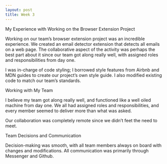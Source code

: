 ```yaml
---
layout: post
title: Week 3
---
```


My Experience with Working on the Browser Extension Project

Working on our team’s browser extension project was an incredible experience. We created an email detector extension that detects all emails on a web page. The collaborative aspect of the activity was perhaps the best part about it since our team got along really well, with assigned roles and responsibilities from day one. 

I was in-charge of code styling; I borrowed style features from Airbnb and MDN guides to create our project’s own style guide. I also modified existing code to match our team’s standards. 


Working with My Team

I believe my team got along really well, and functioned like a well oiled machine from day one. We all had assigned roles and responsibilities, and every member seemed to deliver more than what was asked. 

Our collaboration was completely remote since we didn’t feet the need to meet. 


Team Decisions and Communication 

Decision-making was smooth, with all team members always on board with changes and modifications. All communication was primarily through Messenger and Github. 


